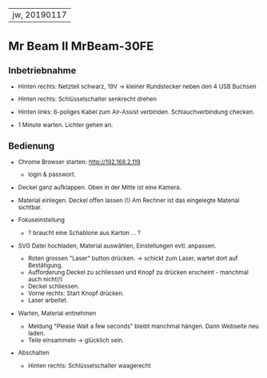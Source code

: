 <small><table width=100%><tr><td align=right>jw, 20190117</td></tr></table>

Mr Beam II MrBeam-30FE
======================


Inbetriebnahme
--------------

* Hinten rechts: Netzteil schwarz, 19V -> kleiner Rundstecker neben den 4 USB Buchsen

* Hinten rechts: Schlüsselschalter senkrecht drehen

* Hinten links: 6-poliges Kabel zum Air-Assist verbinden. Schlauchverbindung checken.

* 1 Minute warten. Lichter gehen an.


Bedienung
---------

* Chrome Browser starten: http://192.168.2.119
  - login & passwort.

* Deckel ganz aufklappen. Oben in der Mitte ist eine Kamera.

* Material einlegen. Deckel offen lassen (!)
  Am Rechner ist das eingelegte Material sichtbar.

* Fokuseinstellung
  - ? braucht eine Schablone aus Karton ... ?

* SVG Datei hochladen, Material auswählen, Einstellungen evtl. anpassen.
  - Roten grossen "Laser" button drücken. -> schickt zum Laser, wartet dort auf Bestätigung.
  - Aufforderung Deckel zu schliessen und Knopf zu drücken erscheint - manchmal auch nicht(!)
  - Deckel schliessen.
  - Vorne rechts: Start Knopf drücken.
  - Laser arbeitet.

* Warten, Material entnehmen
  - Meldung "Please Wait a few seconds" bleibt manchmal hängen. Dann Webseite neu laden.
  - Teile einsammeln -> glücklich sein.

* Abschalten
  - Hinten rechts: Schlüsselschalter waagerecht

